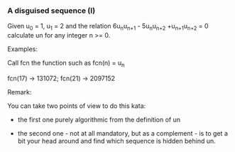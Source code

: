 ### A disguised sequence (I)

Given u<sub>0</sub> = 1, u<sub>1</sub> = 2 and the relation 6u<sub>n</sub>u<sub>n+1</sub> - 5u<sub>n</sub>u<sub>n+2</sub> +u<sub>n+1</sub>u<sub>n+2</sub> = 0 calculate un for any integer n >= 0.

Examples:

Call fcn the function such as fcn(n) = u<sub>n</sub>

fcn(17) -> 131072; fcn(21) -> 2097152

Remark:

You can take two points of view to do this kata:

* the first one purely algorithmic from the definition of un

* the second one - not at all mandatory, but as a complement - is to get a bit your head around and find which sequence is hidden behind un.
